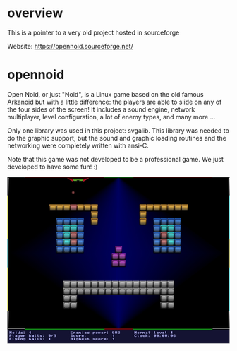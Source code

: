 # overview
This is a pointer to a very old project hosted in sourceforge

Website: https://opennoid.sourceforge.net/

# opennoid

Open Noid, or just "Noid", is a Linux game based on the old famous Arkanoid but with a little difference: the players are able to slide on any of the four sides of the screen! It includes a sound engine, network multiplayer, level configuration, a lot of enemy types, and many more....

Only one library was used in this project: svgalib. This library was needed to do the graphic support, but the sound and graphic loading routines and the networking were completely written with ansi-C.

Note that this game was not developed to be a professional game. We just developed to have some fun! :)

![Screenshot1](./figs/noid21_screen0.jpg "Screenshot 1")
